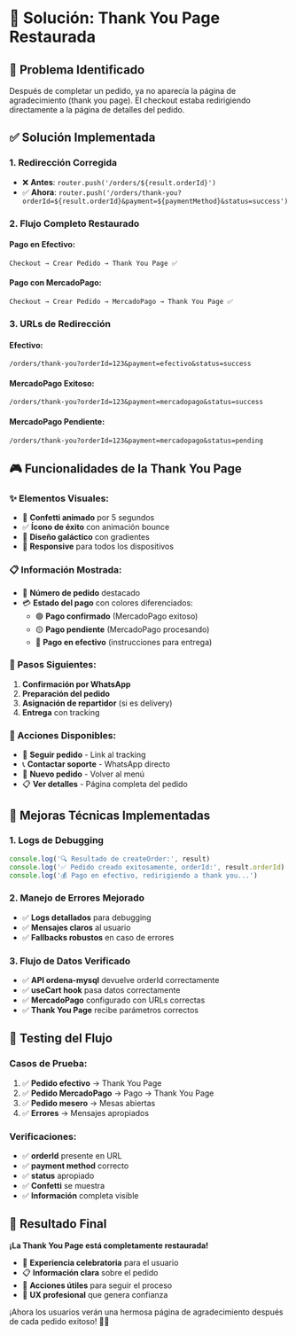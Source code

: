 # 🎉 Solución: Thank You Page Restaurada

## 🎯 Problema Identificado
Después de completar un pedido, ya no aparecía la página de agradecimiento (thank you page). El checkout estaba redirigiendo directamente a la página de detalles del pedido.

## ✅ Solución Implementada

### **1. Redirección Corregida**
- ❌ **Antes**: `router.push('/orders/${result.orderId}')`
- ✅ **Ahora**: `router.push('/orders/thank-you?orderId=${result.orderId}&payment=${paymentMethod}&status=success')`

### **2. Flujo Completo Restaurado**

#### **Pago en Efectivo:**
```
Checkout → Crear Pedido → Thank You Page ✅
```

#### **Pago con MercadoPago:**
```
Checkout → Crear Pedido → MercadoPago → Thank You Page ✅
```

### **3. URLs de Redirección**

#### **Efectivo:**
```
/orders/thank-you?orderId=123&payment=efectivo&status=success
```

#### **MercadoPago Exitoso:**
```
/orders/thank-you?orderId=123&payment=mercadopago&status=success
```

#### **MercadoPago Pendiente:**
```
/orders/thank-you?orderId=123&payment=mercadopago&status=pending
```

## 🎮 Funcionalidades de la Thank You Page

### **✨ Elementos Visuales:**
- 🎊 **Confetti animado** por 5 segundos
- ✅ **Ícono de éxito** con animación bounce
- 🎨 **Diseño galáctico** con gradientes
- 📱 **Responsive** para todos los dispositivos

### **📋 Información Mostrada:**
- 🔢 **Número de pedido** destacado
- 💳 **Estado del pago** con colores diferenciados:
  - 🟢 **Pago confirmado** (MercadoPago exitoso)
  - 🟡 **Pago pendiente** (MercadoPago procesando)  
  - 🔵 **Pago en efectivo** (instrucciones para entrega)

### **📝 Pasos Siguientes:**
1. **Confirmación por WhatsApp**
2. **Preparación del pedido**
3. **Asignación de repartidor** (si es delivery)
4. **Entrega** con tracking

### **🔗 Acciones Disponibles:**
- 📱 **Seguir pedido** - Link al tracking
- 📞 **Contactar soporte** - WhatsApp directo
- 🍕 **Nuevo pedido** - Volver al menú
- 📋 **Ver detalles** - Página completa del pedido

## 🔧 Mejoras Técnicas Implementadas

### **1. Logs de Debugging**
```javascript
console.log('🔍 Resultado de createOrder:', result)
console.log('✅ Pedido creado exitosamente, orderId:', result.orderId)
console.log('💰 Pago en efectivo, redirigiendo a thank you...')
```

### **2. Manejo de Errores Mejorado**
- ✅ **Logs detallados** para debugging
- ✅ **Mensajes claros** al usuario
- ✅ **Fallbacks robustos** en caso de errores

### **3. Flujo de Datos Verificado**
- ✅ **API ordena-mysql** devuelve orderId correctamente
- ✅ **useCart hook** pasa datos correctamente
- ✅ **MercadoPago** configurado con URLs correctas
- ✅ **Thank You Page** recibe parámetros correctos

## 🚀 Testing del Flujo

### **Casos de Prueba:**
1. ✅ **Pedido efectivo** → Thank You Page
2. ✅ **Pedido MercadoPago** → Pago → Thank You Page  
3. ✅ **Pedido mesero** → Mesas abiertas
4. ✅ **Errores** → Mensajes apropiados

### **Verificaciones:**
- ✅ **orderId** presente en URL
- ✅ **payment method** correcto
- ✅ **status** apropiado
- ✅ **Confetti** se muestra
- ✅ **Información** completa visible

## 🎯 Resultado Final

**¡La Thank You Page está completamente restaurada!**

- 🎊 **Experiencia celebratoria** para el usuario
- 📋 **Información clara** sobre el pedido
- 🔗 **Acciones útiles** para seguir el proceso
- 💫 **UX profesional** que genera confianza

¡Ahora los usuarios verán una hermosa página de agradecimiento después de cada pedido exitoso! 🚀✨